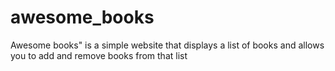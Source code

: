 # awesome_books
Awesome books" is a simple website that displays a list of books and allows you to add and remove books from that list
